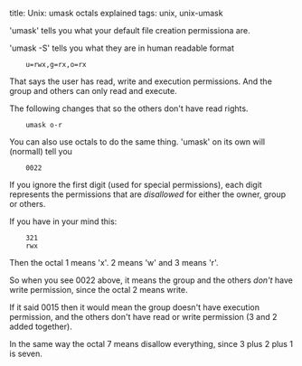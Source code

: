 title: Unix: umask octals explained
tags: unix, unix-umask

'umask' tells you what your default file creation permissiona are.

'umask -S' tells you what they are in human readable format

		u=rwx,g=rx,o=rx

That says the user has read, write and execution permissions. And the group and others can only read and execute.

The following changes that so the others don't have read rights.

		umask o-r

You can also use octals to do the same thing. 'umask' on its own will (normall) tell you

		0022

If you ignore the first digit (used for special permissions), each digit represents the permissions that are _disallowed_ for either the owner, group or others.

If you have in your mind this:

		321
		rwx

Then the octal 1 means 'x'. 2 means 'w' and 3 means 'r'.

So when you see 0022 above, it means the group and the others _don't_ have write permission, since the octal 2 means write. 

If it said 0015 then it would mean the group doesn't have execution permission, and the others don't have read or write permission (3 and 2 added together).

In the same way the octal 7 means disallow everything, since 3 plus 2 plus 1 is seven.
